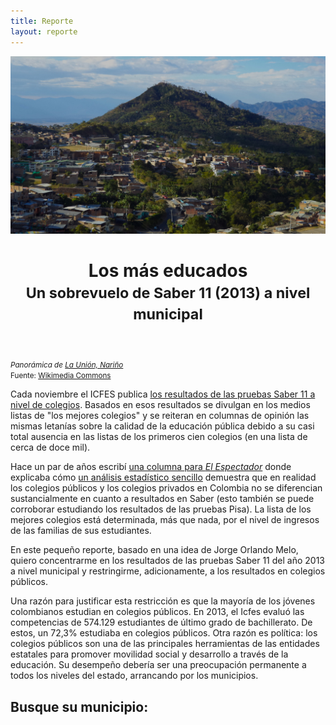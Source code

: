 ```yaml
---
title: Reporte
layout: reporte
---
```


<div id="titulo-reporte" class="container-fluid">
<header>
<img src="pics/la_union.jpg">
<h1>Los más educados<br><small>Un sobrevuelo de Saber 11 (2013) a nivel municipal</small></h1>
</header>
</div>


<div class="container">
<div class="row">
<div class="col-md-4">
	<small><em>Panorámica de <a href="http://www.launion-narino.gov.co/index.shtml">La Unión, Nariño</a></em><br>Fuente: <a href="http://commons.wikimedia.org/wiki/File:Vista_de_la_union_nari%C3%B1o.JPG">Wikimedia Commons</a></small>
</div>
<div class="col-md-8 texto">

<p>Cada noviembre el ICFES publica <a href="http://www.icfes.gov.co/resultados/saber-11-resultados?id=39">los resultados de las pruebas Saber 11 a nivel de colegios</a>. Basados en esos resultados se divulgan en los medios listas de "los mejores colegios" y se reiteran en columnas de opinión las mismas letanías sobre la calidad de la educación pública debido a su casi total ausencia en las listas de los primeros cien colegios (en una lista de cerca de doce mil). </p>

<p>Hace un par de años escribí <a href="http://www.elespectador.com/opinion/columna-389967-saber-y-perder">una columna para <em>El Espectador</em></a> donde explicaba cómo <a href="http://nbviewer.ipython.org/url/finiterank.com/saber/saber.ipynb">un análisis estadístico sencillo</a> demuestra que en realidad los colegios públicos y los colegios privados en Colombia no se diferencian sustancialmente en cuanto a resultados en Saber (esto también se puede corroborar estudiando los resultados de las pruebas Pisa). La lista de los mejores colegios está determinada, más que nada, por el nivel de ingresos de las familias de sus estudiantes.</p>

<p>En este pequeño reporte, basado en una idea de Jorge Orlando Melo, quiero concentrarme en los resultados de las pruebas Saber 11 del año 2013 a nivel municipal y restringirme, adicionamente, a los resultados en colegios públicos.</p> 

<p>Una razón para justificar esta restricción es que la mayoría de los jóvenes colombianos estudian en colegios públicos. En 2013, el Icfes evaluó las competencias de 574.129 estudiantes de último grado de bachillerato. De estos, un 72,3% estudiaba en colegios públicos. Otra razón es política: los colegios públicos son una de las principales herramientas de las entidades estatales para promover movilidad social y desarrollo a través de la educación. Su desempeño debería ser una preocupación permanente a todos los niveles del estado, arrancando por los municipios.</p>


<h2>Busque su municipio:</h2>

<div id="formulario"></div>
<div id="tabla-resultados"></div>
</div>
</div>
</div>